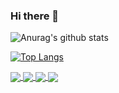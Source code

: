 ### Hi there 👋

![Anurag's github stats](https://github-readme-stats.vercel.app/api?username=ahmedbesbes&show_icons=true&theme=dracula&bg_color=0,000046,1CB5E0&title_color=fff)


[![Top Langs](https://github-readme-stats.vercel.app/api/top-langs/?username=ahmedbesbes&hide=html&layout=compact&theme=dracula&bg_color=0,000046,1CB5E0&title_color=fff)](https://github.com/ahmedbesbes/github-readme-stats)

<a href="https://github.com/ahmedbesbes/cartoonify">
  <!-- Change the `github-readme-stats.anuraghazra1.vercel.app` to `github-readme-stats.vercel.app`  -->
  <img align="center" src="https://github-readme-stats.vercel.app/api/pin/?username=ahmedbesbes&repo=cartoonify&theme=dracula&bg_color=0,000046,1CB5E0&title_color=fff" />
</a>    
<a href="https://github.com/ahmedbesbes/character-based-cnn">
  <!-- Change the `github-readme-stats.anuraghazra1.vercel.app` to `github-readme-stats.vercel.app`  -->
  <img align="center" src="https://github-readme-stats.vercel.app/api/pin/?username=ahmedbesbes&repo=character-based-cnn&theme=dracula&bg_color=0,000046,1CB5E0&title_color=fff" />
</a>

<a href="https://github.com/ahmedbesbes/Neural-Network-from-scratch">
  <!-- Change the `github-readme-stats.anuraghazra1.vercel.app` to `github-readme-stats.vercel.app`  -->
  <img align="center" src="https://github-readme-stats.vercel.app/api/pin/?username=ahmedbesbes&repo=Neural-Network-from-scratch&theme=dracula&bg_color=0,000046,1CB5E0&title_color=fff" />
</a>    

<a href="https://github.com/ahmedbesbes/mrnet">
  <!-- Change the `github-readme-stats.anuraghazra1.vercel.app` to `github-readme-stats.vercel.app`  -->
  <img align="center" src="https://github-readme-stats.vercel.app/api/pin/?username=ahmedbesbes&repo=mrnet&theme=dracula&bg_color=0,000046,1CB5E0&title_color=fff" />
</a>
